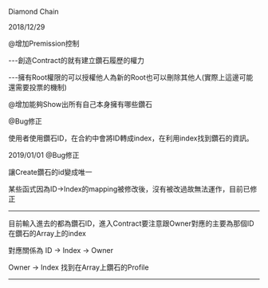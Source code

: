 Diamond Chain


2018/12/29


@增加Premission控制


  ---創造Contract的就有建立鑽石履歷的權力
  
  
  ---擁有Root權限的可以授權他人為新的Root也可以刪除其他人(實際上這邊可能還需要投票的機制)
  
@增加能夠Show出所有自己本身擁有哪些鑽石

@Bug修正


使用者使用鑽石ID，在合約中會將ID轉成index，在利用index找到鑽石的資訊。

2019/01/01
@Bug修正

讓Create鑽石的id變成唯一


某些函式因為ID->Index的mapping被修改後，沒有被改過故無法運作，目前已修正

***


目前輸入進去的都為鑽石ID，進入Contract要注意跟Owner對應的主要為那個ID在鑽石的Array上的index


對應關係為
ID -> Index -> Owner 


Owner -> Index 找到在Array上鑽石的Profile

***
